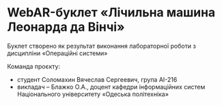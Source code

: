 # WebAR-буклет «Лічильна машина Леонарда да Вінчі»
Буклет створено як результат виконання лабораторної роботи з дисципліни
«Операційні системи»

Команда проєкту:
+ студент Соломахин Вячеслав Сергеевич, група АІ-216
+ викладач – Блажко О.А., доцент кафедри інформаційних систем Національного університету «Одеська політехніка»
